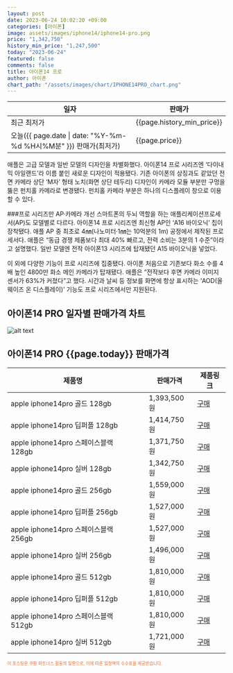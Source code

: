 ```yaml
---
layout: post
date: 2023-06-24 10:02:20 +09:00
categories: [아이폰]
image: assets/images/iphone14/iphone14-pro.png
price: "1,342,750"
history_min_price: "1,247,500"
today: "2023-06-24"
featured: false
comments: false
title: 아이폰14 프로
author: 아이폰
chart_path: "/assets/images/chart/IPHONE14PRO_chart.png"
---
```


<main>
<table id="rwd-table-large">
<thread>
<tr>
<th>일자</th>
<th>판매가</th>
</tr>
</thread>
<tbody>
<tr><td>최근 최저가</td><td>{{page.history_min_price}}</td></tr>
<tr><td>오늘({{ page.date | date: "%Y-%m-%d %H시%M분" }}) 판매가(최저가)</td><td>{{page.price}}</td></tr>
</tbody>
</table>
</main>


애플은 고급 모델과 일반 모델의 디자인을 차별화했다. 아이폰14 프로 시리즈엔 ‘다이내믹 아일랜드’라 이름 붙인 새로운 디자인이 적용됐다. 기존 아이폰의 상징과도 같았던 전면 카메라 상단 ‘M자’ 형태 노치(화면 상단 테두리) 디자인이 카메라 모듈 부분만 구멍을 뚫은 펀치홀 카메라로 변경됐다. 펀치홀 카메라 부분은 하나의 디스플레이 창으로 이용할 수 있다.

###프로 시리즈만 AP·카메라 개선
스마트폰의 두뇌 역할을 하는 애플리케이션프로세서(AP)도 모델별로 다르다. 아이폰14 프로 시리즈엔 최신형 AP인 ‘A16 바이오닉’ 칩이 장착됐다. 애플 AP 중 최초로 4㎚(나노미터·1㎚는 10억분의 1m) 공정에서 제작된 프로세서다. 애플은 “동급 경쟁 제품보다 최대 40% 빠르고, 전력 소비는 3분의 1 수준”이라고 설명했다. 일반 모델엔 전작 아이폰13 시리즈에 탑재됐던 A15 바이오닉을 넣었다.

이 외에 다양한 기능이 프로 시리즈에 집중됐다. 아이폰 처음으로 기존보다 화소 수를 4배 높인 4800만 화소 메인 카메라가 탑재됐다. 애플은 “전작보다 후면 카메라 이미지 센서가 63%가 커졌다”고 했다. 시간과 날씨 등 정보를 화면에 항상 표시하는 ‘AOD(올웨이즈 온 디스플레이)’ 기능도 프로 시리즈에서만 지원된다.

## 아이폰14 PRO 일자별 판매가격 차트
![alt text]({{page.chart_path}} "아이폰14 PRO 판매가격 차트")

## 아이폰14 PRO {{page.today}} 판매가격
<main>
<table id="rwd-table-large">
  <thead>
    <tr>
      <th>제품명</th>
      <th></th>
      <th>판매가격</th>
      <th>제품링크</th>
    </tr>
  </thead>
  <tbody><tr>
        <td>apple iphone14pro 골드 128gb </td>
        <td></td>
        <td>1,393,500원</td>
        <td><a href='https://link.coupang.com/a/SOYqH' target='_blank'>구매</a></td>
        </tr><tr>
        <td>apple iphone14pro 딥퍼플 128gb </td>
        <td></td>
        <td>1,414,750원</td>
        <td><a href='https://link.coupang.com/a/SOYs5' target='_blank'>구매</a></td>
        </tr><tr>
        <td>apple iphone14pro 스페이스블랙 128gb </td>
        <td></td>
        <td>1,371,750원</td>
        <td><a href='https://link.coupang.com/a/SOYvt' target='_blank'>구매</a></td>
        </tr><tr>
        <td>apple iphone14pro 실버 128gb </td>
        <td></td>
        <td>1,342,750원</td>
        <td><a href='https://link.coupang.com/a/SOYxD' target='_blank'>구매</a></td>
        </tr><tr>
        <td>apple iphone14pro 골드 256gb </td>
        <td></td>
        <td>1,559,000원</td>
        <td><a href='https://link.coupang.com/a/SOYzH' target='_blank'>구매</a></td>
        </tr><tr>
        <td>apple iphone14pro 딥퍼플 256gb </td>
        <td></td>
        <td>1,527,000원</td>
        <td><a href='https://link.coupang.com/a/SOYCd' target='_blank'>구매</a></td>
        </tr><tr>
        <td>apple iphone14pro 스페이스블랙 256gb </td>
        <td></td>
        <td>1,527,000원</td>
        <td><a href='https://link.coupang.com/a/SOYEY' target='_blank'>구매</a></td>
        </tr><tr>
        <td>apple iphone14pro 실버 256gb </td>
        <td></td>
        <td>1,496,000원</td>
        <td><a href='https://link.coupang.com/a/SOYLE' target='_blank'>구매</a></td>
        </tr><tr>
        <td>apple iphone14pro 골드 512gb </td>
        <td></td>
        <td>1,810,000원</td>
        <td><a href='https://link.coupang.com/a/SOYNI' target='_blank'>구매</a></td>
        </tr><tr>
        <td>apple iphone14pro 딥퍼플 512gb </td>
        <td></td>
        <td>1,810,000원</td>
        <td><a href='https://link.coupang.com/a/SOYPE' target='_blank'>구매</a></td>
        </tr><tr>
        <td>apple iphone14pro 스페이스블랙 512gb </td>
        <td></td>
        <td>1,810,000원</td>
        <td><a href='https://link.coupang.com/a/SOYRG' target='_blank'>구매</a></td>
        </tr><tr>
        <td>apple iphone14pro 실버 512gb </td>
        <td></td>
        <td>1,721,000원</td>
        <td><a href='https://link.coupang.com/a/SOYUa' target='_blank'>구매</a></td>
        </tr></tbody>
</table>

</main>
<div style="color:#e56a2c;font-size: 0.7em;" >
이 포스팅은 쿠팡 파트너스 활동의 일환으로, 이에 따른 일정액의 수수료를 제공받습니다.
</div>
